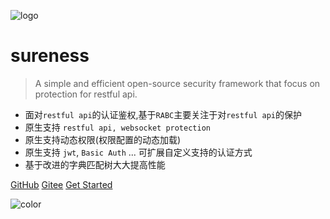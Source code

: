 ![logo](_media/favicon.ico)

# sureness

> A simple and efficient open-source security framework that focus on protection for restful api.

- 面对`restful api`的认证鉴权,基于`RABC`主要关注于对`restful api`的保护
- 原生支持 `restful api, websocket protection`
- 原生支持动态权限(权限配置的动态加载)  
- 原生支持 `jwt`, `Basic Auth` ... 可扩展自定义支持的认证方式  
- 基于改进的字典匹配树大大提高性能  

[GitHub](https://github.com/tomsun28/sureness/)
[Gitee](https://gitee.com/tomsun28/sureness/)
[Get Started](/sureness)

![color](#e23fa6)